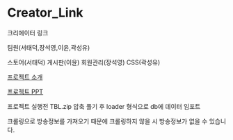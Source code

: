 # Creator_Link
크리에이터 링크

팀원(서태덕,장석영,이윤,곽성유)

스토어(서태덕)
게시판(이윤)
회원관리(장석영)
CSS(곽성유)

[프로젝트 소개](https://yielding-derby-88a.notion.site/CreatorLink-6a448c0a3ba84b958c5c091c0a16b327?pvs=4)

[프로젝트 PPT](https://www.miricanvas.com/v/138rksk)

프로젝트 실행전 TBL.zip 압축 풀기 후 loader 형식으로 db에 데이터 임포트

크롤링으로 방송정보를 가져오기 때문에 크롤링하지 않을 시 방송정보가 없을 수 있습니다.
